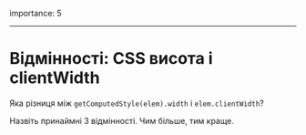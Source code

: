 importance: 5

---

# Відмінності: CSS висота і clientWidth

Яка різниця між `getComputedStyle(elem).width` і `elem.clientWidth`?

Назвіть принаймні 3 відмінності. Чим більше, тим краще.
